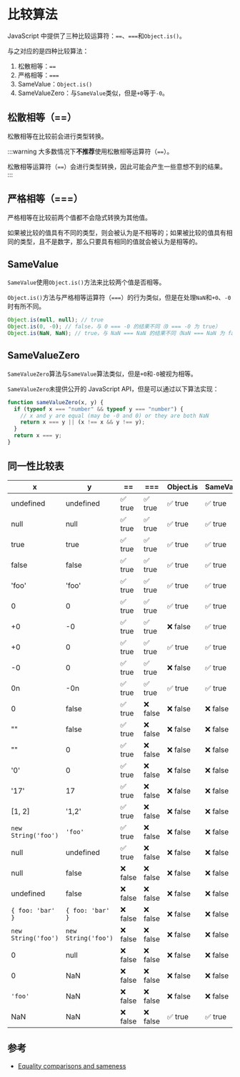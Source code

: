 # 比较算法

JavaScript 中提供了三种比较运算符：`==`、`===`和`Object.is()`。

与之对应的是四种比较算法：

1. 松散相等：`==`
2. 严格相等：`===`
3. SameValue：`Object.is()`
4. SameValueZero：与`SameValue`类似，但是`+0`等于`-0`。

## 松散相等（==）

松散相等在比较前会进行类型转换。

:::warning
大多数情况下**不推荐**使用松散相等运算符（`==`）。

松散相等运算符（`==`）会进行类型转换，因此可能会产生一些意想不到的结果。
:::

## 严格相等（===）

严格相等在比较前两个值都不会隐式转换为其他值。

如果被比较的值具有不同的类型，则会被认为是不相等的；如果被比较的值具有相同的类型，且不是数字，那么只要具有相同的值就会被认为是相等的。

## SameValue

`SameValue`使用`Object.is()`方法来比较两个值是否相等。

`Object.is()`方法与严格相等运算符（`===`）的行为类似，但是在处理`NaN`和`+0`、`-0`时有所不同。

```js
Object.is(null, null); // true
Object.is(0, -0); // false，与 0 === -0 的结果不同（0 === -0 为 true）
Object.is(NaN, NaN); // true，与 NaN === NaN 的结果不同（NaN === NaN 为 false）
```

## SameValueZero

`SameValueZero`算法与`SameValue`算法类似，但是`+0`和`-0`被视为相等。

`SameValueZero`未提供公开的 JavaScript API，但是可以通过以下算法实现：

```js
function sameValueZero(x, y) {
  if (typeof x === "number" && typeof y === "number") {
    // x and y are equal (may be -0 and 0) or they are both NaN
    return x === y || (x !== x && y !== y);
  }
  return x === y;
}
```

## 同一性比较表

| x                   | y                   | ==       | ===      | Object.is | SameValueZero |
| ------------------- | ------------------- | -------- | -------- | --------- | ------------- |
| undefined           | undefined           | ✅ true  | ✅ true  | ✅ true   | ✅ true       |
| null                | null                | ✅ true  | ✅ true  | ✅ true   | ✅ true       |
| true                | true                | ✅ true  | ✅ true  | ✅ true   | ✅ true       |
| false               | false               | ✅ true  | ✅ true  | ✅ true   | ✅ true       |
| 'foo'               | 'foo'               | ✅ true  | ✅ true  | ✅ true   | ✅ true       |
| 0                   | 0                   | ✅ true  | ✅ true  | ✅ true   | ✅ true       |
| +0                  | -0                  | ✅ true  | ✅ true  | ❌ false  | ✅ true       |
| +0                  | 0                   | ✅ true  | ✅ true  | ✅ true   | ✅ true       |
| -0                  | 0                   | ✅ true  | ✅ true  | ❌ false  | ✅ true       |
| 0n                  | -0n                 | ✅ true  | ✅ true  | ✅ true   | ✅ true       |
| 0                   | false               | ✅ true  | ❌ false | ❌ false  | ❌ false      |
| ""                  | false               | ✅ true  | ❌ false | ❌ false  | ❌ false      |
| ""                  | 0                   | ✅ true  | ❌ false | ❌ false  | ❌ false      |
| '0'                 | 0                   | ✅ true  | ❌ false | ❌ false  | ❌ false      |
| '17'                | 17                  | ✅ true  | ❌ false | ❌ false  | ❌ false      |
| [1, 2]              | '1,2'               | ✅ true  | ❌ false | ❌ false  | ❌ false      |
| `new String('foo')` | `'foo'`             | ✅ true  | ❌ false | ❌ false  | ❌ false      |
| null                | undefined           | ✅ true  | ❌ false | ❌ false  | ❌ false      |
| null                | false               | ❌ false | ❌ false | ❌ false  | ❌ false      |
| undefined           | false               | ❌ false | ❌ false | ❌ false  | ❌ false      |
| `{ foo: 'bar' }`    | `{ foo: 'bar' }`    | ❌ false | ❌ false | ❌ false  | ❌ false      |
| `new String('foo')` | `new String('foo')` | ❌ false | ❌ false | ❌ false  | ❌ false      |
| 0                   | null                | ❌ false | ❌ false | ❌ false  | ❌ false      |
| 0                   | NaN                 | ❌ false | ❌ false | ❌ false  | ❌ false      |
| `'foo'`             | NaN                 | ❌ false | ❌ false | ❌ false  | ❌ false      |
| NaN                 | NaN                 | ❌ false | ❌ false | ✅ true   | ✅ true       |

## 参考

- [Equality comparisons and sameness](https://developer.mozilla.org/en-US/docs/Web/JavaScript/Equality_comparisons_and_sameness)
